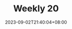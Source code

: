 ---
title: "Weekly 20"
date: 2023-09-02T21:40:04+08:00
draft: false
tags: []
category: [Weekly]
summary: 
---